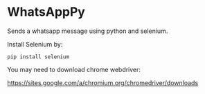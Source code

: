 # WhatsAppPy
Sends a whatsapp message using python and selenium.

Install Selenium by:

```pip install selenium```

You may need to download chrome webdriver:

https://sites.google.com/a/chromium.org/chromedriver/downloads


